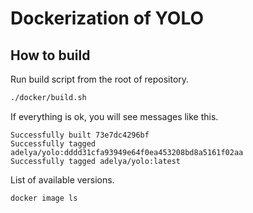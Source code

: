 # Dockerization of YOLO

## How to build
Run build script from the root of repository.
```bash
./docker/build.sh
```

If everything is ok, you will see messages like this. 
```
Successfully built 73e7dc4296bf
Successfully tagged adelya/yolo:dddd31cfa93949e64f0ea453208bd8a5161f02aa
Successfully tagged adelya/yolo:latest
```

List of available versions.
```bash
docker image ls
```
